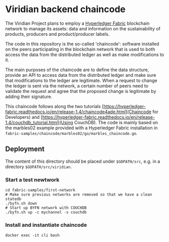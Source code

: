 # Viridian backend chaincode

The Viridian Project plans to employ a [Hyperledger Fabric](https://hyperledger-fabric.readthedocs.io)
blockchain network to manage its assets: data and information on the
sustainability of products, producers and product/producer labels.

The code in this repository is the so-called 'chaincode': software installed on
the peers participating in the blockchain network that is used to both access
the data from the distributed ledger as well as make modifications to it.

The main purposes of the chaincode are to define the data structure, provide an
API to access data from the distributed ledger and make sure that modifications
to the ledger are legitimate. When a request to change the ledger is sent via
the network, a certain number of peers need to validate the request and agree
that the proposed change is legitimate by adding their signature.

This chaincode follows along the two tutorials
[https://hyperledger-fabric.readthedocs.io/en/release-1.4/chaincode4ade.html](Chaincode
for Developers) and
[https://hyperledger-fabric.readthedocs.io/en/release-1.4/couchdb_tutorial.html](Using CouchDB).
The code is mainly based on the marbles02 example provided with a Hyperledger
Fabric installation in `fabric-samples/chaincode/marbles02/go/marbles_chaincode.go`.

## Deployment

The content of this directory should be placed under `$GOPATH/src`, e.g. in a
directory `$GOPATH/src/viridian`.

<!--
### Compile the chaincode

```
go get -u github.com/hyperledger/fabric/core/chaincode/shim
go build
```
-->

### Start a test newtwork

```
cd fabric-samples/first-network
# Make sure previous networks are removed so that we have a clean statedb
./byfn.sh down
# Start up BYFN network with COUCHDB
./byfn.sh up -c mychannel -s couchdb
```

### Install and instantiate chaincode

```
docker exec -it cli bash
```
